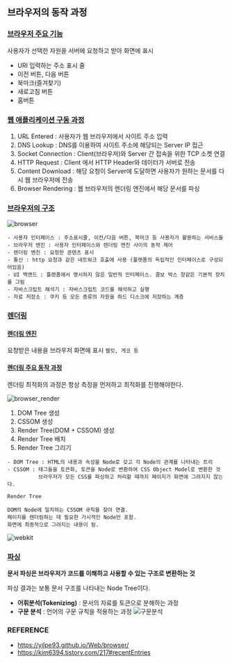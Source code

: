 ## 브라우저의 동작 과정



###  <u>브라우저 주요 기능</u>

사용자가 선택한 자원을 서버에 요청하고 받아 화면에 표시

- URI 입력하는 주소 표시 줄
- 이전 버튼, 다음 버튼
- 북마크(즐겨찾기)
- 새로고침 버튼
- 홈버튼



### <u>웹 애플리케이션 구동 과정</u>

1. URL Entered : 사용자가 웹 브라우저에서 사이트 주소 입력
2. DNS Lookup : DNS를 이용하여 사이트 주소에 해당되는 Server IP 접근
3. Socket Connection : Client(브라우저)와 Server 간 접속을 위한 TCP 소켓 연결
4. HTTP Request : Client 에서 HTTP Header와 데이터가 서버로 전송
5. Content Download : 해당 요청이 Server에 도달하면 사용자가 원하는 문서를 다시 웹 브라우저에 전송
6. Browser Rendering : 웹 브라우저의 렌더링 엔진에서 해당 문서를  파싱



### <u>브라우저의 구조</u>

![browser](https://user-images.githubusercontent.com/61674527/104438829-c8c8df00-55d3-11eb-9df7-6eed43a54993.jpg)

~~~
- 사용자 인터페이스 : 주소표시줄, 이전/다음 버튼, 북마크 등 사용자가 활용하는 서비스들
- 브라우저 엔진 : 사용자 인터페이스와 렌더링 엔진 사이의 동작 제어
- 렌더링 엔진 : 요청한 콘텐츠 표시
- 통신 : http 요청과 같은 네트워크 호출에 사용 (플랫폼의 독립적인 인터페이스로 구성되어있음)
- UI 백앤드 : 플랫폼에서 명시하지 않은 일반적 인터페이스. 콤보 박스 창같은 기본적 장치를 그림
- 자바스크립트 해석기 : 자바스크립트 코드를 해석하고 실행
- 자료 저장소 : 쿠키 등 모든 종류의 자원을 하드 디스크에 저장하는 계층
~~~



###  <u>렌더링 </u>

#### <u>렌더링 엔진</u>

요청받은 내용을 브라우저 화면에 표시 
`웹킷, 게코 등`

#### <u>렌더링 주요 동작 과정</u>

렌더링 최적화의 과정은 항상 측정을 먼저하고 최적화를 진행해야한다.

![browser_render](https://user-images.githubusercontent.com/61674527/104438870-d716fb00-55d3-11eb-9fe0-10775c39afb7.jpg)

1. DOM Tree 생성
2. CSSOM 생성
3. Render Tree(DOM + CSSOM) 생성
4. Render Tree 배치
5. Render Tree 그리기

~~~
- DOM Tree : HTML의 내용과 속성을 Node로 갖고 각 Node의 관계를 나타내는 트리
- CSSOM : 태그들을 토큰화, 토큰을 Node로 변환하여 CSS Object Model로 변환한 것
          브라우저가 모든 CSS를 파싱하고 처리할 때까지 페이지가 화면에 그려지지 않는다.
~~~

~~~
Render Tree

DOM의 Node에 일치하는 CSSOM 규칙을 찾아 연결.
페이지를 렌더링하는 데 필요한 가시적인 Node만 포함.
화면에 최종적으로 그려지는 내용이 됨.
~~~



![webkit](https://user-images.githubusercontent.com/61674527/104438926-e5fdad80-55d3-11eb-8244-93d647882ab6.jpg)



### <u>파싱</u>

**문서 파싱은 브라우저가 코드를 이해하고 사용할 수 있는 구조로 변환하는 것**

파싱 결과는 보통 문서 구조를 나타내는 Node Tree이다.

* **어휘분석(Tokenizing)** : 문서의 자료를 토큰으로 분해하는 과정
* **구문 분석** : 언어의 구문 규칙을 적용하는 과정
  ![구문분석](https://user-images.githubusercontent.com/61674527/104439018-fc0b6e00-55d3-11eb-8d63-c4df902826c5.jpg)







### REFERENCE

* https://yilpe93.github.io/Web/browser/
* https://kim6394.tistory.com/217#recentEntries

